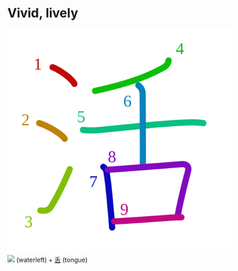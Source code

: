 # Vivid, lively
![6d3b](../kanji-colorize/6d3b.svg)
![](http://www.kanjidamage.com/assets/radsmall/water-4770d222295684a6fc1b8e8cec486da119e1bcc2eac91d06622b4671e0098359.jpg) (waterleft) + [舌](舌.md) (tongue) 